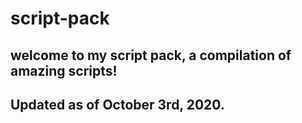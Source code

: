 # script-pack                                                                                                                                        
welcome to my script pack, a compilation of amazing scripts!
--
Updated as of October 3rd, 2020.
--
